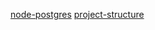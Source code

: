 [node-postgres](https://node-postgres.com/)
[project-structure](https://node-postgres.com/guides/project-structure)